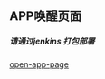 ## APP唤醒页面

##### 请通过jenkins 打包部署 

[open-app-page](http://192.168.204.30:8080/view/client/job/open-app-page/)
